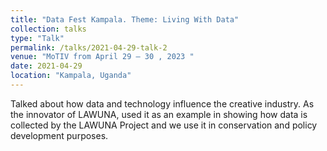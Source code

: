 ```yaml
---
title: "Data Fest Kampala. Theme: Living With Data"
collection: talks
type: "Talk"
permalink: /talks/2021-04-29-talk-2
venue: "MoTIV from April 29 – 30 , 2023 "
date: 2021-04-29
location: "Kampala, Uganda"
---
```


Talked about how data and technology influence the creative industry. As the innovator of LAWUNA, used it as an example in showing how data is collected by the LAWUNA Project and we use it in conservation and policy development purposes.
